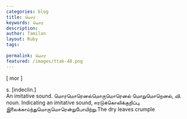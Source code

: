 ```yaml
---
categories: blog
title: மொர
keywords: மொர
description: 
author: Tamilan
layout: Ruby
tags: 
 
permalink: மொர
featured: /images/ttak-48.png
---
```

  
[ mor ]  
  
s. [indeclin.]  
An imitative sound. மொரமொரெனல்மொருமொரெனல் மொறுமொறெனல், வி. noun. Indicating an imitative sound, ஈரடுக்கொலிக்குறிப்பு. இலைக்காய்ந்துமொருமொரென்றுபோயிற்று.The dry leaves crumple